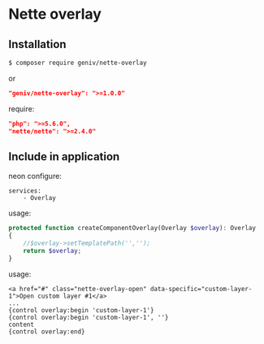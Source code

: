 Nette overlay
=============

Installation
------------
```sh
$ composer require geniv/nette-overlay
```
or
```json
"geniv/nette-overlay": ">=1.0.0"
```

require:
```json
"php": ">=5.6.0",
"nette/nette": ">=2.4.0"
```

Include in application
----------------------
neon configure:
```neon
services:
    - Overlay
```

usage:
```php
protected function createComponentOverlay(Overlay $overlay): Overlay
{
    //$overlay->setTemplatePath('','');
    return $overlay;
}
```

usage:
```latte
<a href="#" class="nette-overlay-open" data-specific="custom-layer-1">Open custom layer #1</a>
...
{control overlay:begin 'custom-layer-1'}
{control overlay:begin 'custom-layer-1', ''}
content
{control overlay:end}
```

